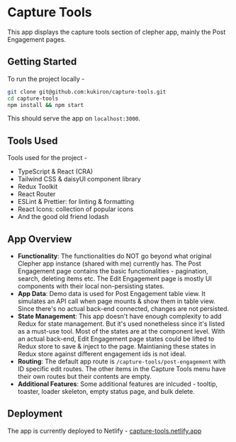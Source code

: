 # Capture Tools

This app displays the capture tools section of clepher app, mainly the Post Engagement pages.

## Getting Started

To run the project locally -

```bash
git clone git@github.com:kukiron/capture-tools.git
cd capture-tools
npm install && npm start
```

This should serve the app on `localhost:3000`.

## Tools Used

Tools used for the project -

- TypeScript & React (CRA)
- Tailwind CSS & daisyUI component library
- Redux Toolkit
- React Router
- ESLint & Prettier: for linting & formatting
- React Icons: collection of popular icons
- And the good old friend lodash

## App Overview

- **Functionality**: The functionalities do NOT go beyond what original Clepher app instance (shared with me) currently has. The Post Engagement page contains the basic functionalities - pagination, search, deleting items etc. The Edit Engagement page is mostly UI components with their local non-persisting states.
- **App Data**: Demo data is used for Post Engagement table view. It simulates an API call when page mounts & show them in table view. Since there's no actual back-end connected, changes are not persisted.
- **State Management**: This app doesn't have enough complexity to add Redux for state management. But it's used nonetheless since it's listed as a must-use tool. Most of the states are at the component level. With an actual back-end, Edit Engagement page states could be lifted to Redux store to save & inject to the page. Maintianing these states in Redux store against different engagement ids is not ideal.
- **Routing**: The default app route is `/capture-tools/post-engagement` with ID specific edit routes. The other items in the Capture Tools menu have their own routes but their contents are empty.
- **Additional Features**: Some additional features are inlcuded - tooltip, toaster, loader skeleton, empty status page, and bulk delete.

## Deployment

The app is currently deployed to Netlify - [capture-tools.netlify.app](https://capture-tools.netlify.app/)
